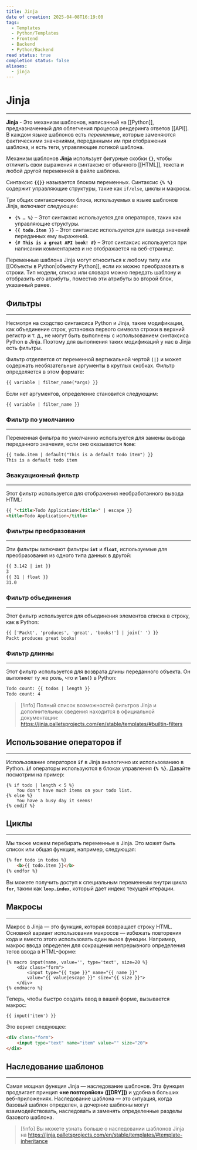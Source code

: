 ```yaml
---
title: Jinja
date of creation: 2025-04-08T16:19:00
tags:
  - Templates
  - Python/Templates
  - Frontend
  - Backend
  - Python/Backend
read status: true
completion status: false
aliases:
  - jinja
---
```

# Jinja
---

**Jinja** - Это механизм шаблонов, написанный на [[Python]], предназначенный для облегчения процесса рендеринга ответов [[API]]. В каждом языке шаблонов есть *переменные*, которые заменяются фактическими значениями, переданными им при отображения шаблона, и есть теги, управляющие логикой шаблона.

Механизм шаблонов **Jinja** использует фигурные скобки **`{}`**, чтобы отличить свои выражения и синтаксис от обычного [[HTML]], текста и любой другой переменной в файле шаблона.

Синтаксис **`{{}}`** называется блоком переменных. Синтаксис **`{% %}`** содержит управляющие структуры, такие как `if/else`, циклы и макросы.

Три общих синтаксических блока, используемых в языке шаблонов Jinja, включают следующее:

- **`{% … %}`** – Этот синтаксис используется для операторов, таких как управляющие структуры.
- **`{{ todo.item }}`** – Этот синтаксис используется для вывода значений переданных ему выражений.
- **`{# This is a great API book! #}`** – Этот синтаксис используется при написании комментариев и не отображается на веб-странице.

Переменные шаблона Jinja могут относиться к любому типу или [[Объекты в Python|объекту Python]], если их можно преобразовать в строки. Тип модели, списка или словаря можно передать шаблону и отобразить его атрибуты, поместив эти атрибуты во второй блок, указанный ранее.


## Фильтры
---

Несмотря на сходство синтаксиса Python и Jinja, такие модификации, как объединение строк, установка первого символа строки в верхний регистр и т. д., не могут быть выполнены с использованием синтаксиса Python в Jinja. Поэтому для выполнения таких модификаций у нас в Jinja есть фильтры.

Фильтр отделяется от переменной вертикальной чертой **`(|)`** и может содержать необязательные аргументы в круглых скобках. Фильтр определяется в этом формате:

```html
{{ variable | filter_name(*args) }}
```

Если нет аргументов, определение становится следующим:

```html
{{ variable | filter_name }}
```


### Фильтр по умолчанию
---

Переменная фильтра по умолчанию используется для замены вывода переданного значения, если оно оказывается **`None`**:

```html
{{ todo.item | default("This is a default todo item") }}
This is a default todo item
```


### Эвакуационный фильтр
---

Этот фильтр используется для отображения необработанного вывода HTML:

```html
{{ "<title>Todo Application</title>" | escape }}
<title>Todo Application</title>
```


### Фильтры преобразования
---

Эти фильтры включают фильтры **`int`** и **`float`**, используемые для преобразования из одного типа данных в другой:

```html
{{ 3.142 | int }}
3
{{ 31 | float }}
31.0
```


### Фильтр объединения
---

Этот фильтр используется для объединения элементов списка в строку, как в Python:

```html
{{ ['Packt', 'produces', 'great', 'books!'] | join(' ') }}
Packt produces great books!
```


### Фильтр длинны
---

Этот фильтр используется для возврата длины переданного объекта. Он выполняет ту же роль, что и **`len()`** в Python:

```html
Todo count: {{ todos | length }}
Todo count: 4
```


>[!info]
>Полный список возможностей фильтров Jinja и дополнительных сведения находится в официальной документации: https://jinja.palletsprojects.com/en/stable/templates/#builtin-filters


## Использование операторов if
---

Использование операторов **`if`** в Jinja аналогично их использованию в Python. **`if`** операторы используются в блоках управления **`{% %}`**. Давайте посмотрим на пример:

```jinja(html)
{% if todo | length < 5 %}
	You don't have much items on your todo list.
{% else %}
	You have a busy day it seems!
{% endif %}
```


## Циклы
---

Мы также можем перебирать переменные в Jinja. Это может быть список или общая функция, например, следующая:

```html
{% for todo in todos %}
	<b>{{ todo.item }}</b>
{% endfor %}
```

Вы можете получить доступ к специальным переменным внутри цикла **`for`**, таким как **`loop.index`**, который дает индекс текущей итерации.


## Макросы
---

Макрос в Jinja — это функция, которая возвращает строку HTML. Основной вариант использования макросов — избежать повторения кода и вместо этого использовать один вызов функции. Например, макрос ввода определен для сокращения непрерывного определения тегов ввода в HTML-форме:

```jinja html
{% macro input(name, value='', type='text', size=20 %}
    <div class="form">
	    <input type="{{ type }}" name="{{ name }}"
	    value="{{ value|escape }}" size="{{ size }}">
    </div>
{% endmacro %}
```

Теперь, чтобы быстро создать ввод в вашей форме, вызывается макрос:

```jinja
{{ input('item') }}
```

Это вернет следующее:

```html
<div class="form">
    <input type="text" name="item" value="" size="20">
</div>
```


## Наследование шаблонов
---

Самая мощная функция Jinja — наследование шаблонов. Эта функция продвигает принцип **«не повторяйся» ([[DRY]])** и удобна в больших веб-приложениях. Наследование шаблона — это ситуация, когда базовый шаблон определен, а дочерние шаблоны могут взаимодействовать, наследовать и заменять определенные разделы базового шаблона.

>[!info]
>Вы можете узнать больше о наследовании шаблонов Jinja на 
>https://jinja.palletsprojects.com/en/stable/templates/#template-inheritance

